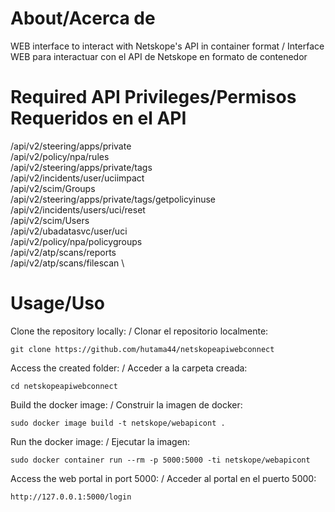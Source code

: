 # About/Acerca de
WEB interface to interact with Netskope's API in container format / Interface WEB para interactuar con el API de Netskope en formato de contenedor

# Required API Privileges/Permisos Requeridos en el API
/api/v2/steering/apps/private \
/api/v2/policy/npa/rules \
/api/v2/steering/apps/private/tags \
/api/v2/incidents/user/uciimpact \
/api/v2/scim/Groups	\
/api/v2/steering/apps/private/tags/getpolicyinuse \
/api/v2/incidents/users/uci/reset \
/api/v2/scim/Users	\
/api/v2/ubadatasvc/user/uci \
/api/v2/policy/npa/policygroups \
/api/v2/atp/scans/reports \
/api/v2/atp/scans/filescan \
 
# Usage/Uso
Clone the repository locally: / Clonar el repositorio localmente:
```
git clone https://github.com/hutama44/netskopeapiwebconnect
```
Access the created folder: / Acceder a la carpeta creada:
```
cd netskopeapiwebconnect
```
Build the docker image: / Construir la imagen de docker:
```
sudo docker image build -t netskope/webapicont .
```
Run the docker image: / Ejecutar la imagen: 
```
sudo docker container run --rm -p 5000:5000 -ti netskope/webapicont
```
Access the web portal in port 5000: / Acceder al portal en el puerto 5000: 
```
http://127.0.0.1:5000/login
```
